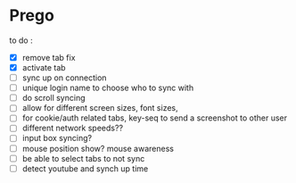 
# Prego

to do :

 - [X] remove tab fix
 - [X] activate tab
 - [ ] sync up on connection
 - [ ] unique login name to choose who to sync with
 - [ ] do scroll syncing
 - [ ] allow for different screen sizes, font sizes,
 - [ ] for cookie/auth related tabs, key-seq to send a screenshot to other user
 - [ ] different network speeds??
 - [ ] input box syncing?
 - [ ] mouse position show? mouse awareness
 - [ ] be able to select tabs to not sync
 - [ ] detect youtube and synch up time

